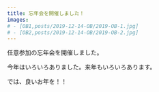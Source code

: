 ```yaml
---
title: 忘年会を開催しました！
images:
# - [OB1,posts/2019-12-14-OB/2019-OB-1.jpg]
# - [OB2,posts/2019-12-14-OB/2019-OB-2.jpg]
---
```


任意参加の忘年会を開催しました。

今年はいろいろありました。来年もいろいろあります。

では、良いお年を！！

<!-- {% include images.html %} -->



